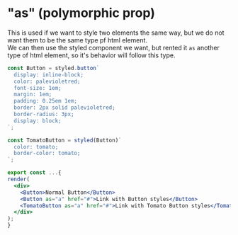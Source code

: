 # "as" (polymorphic prop)

This is used if we want to style two elements the same way, but we do not want them to be the same type pf html element.\
We can then use the styled component we want, but rented it `as` another type of html element, so it's behavior will follow this type.

```jsx
const Button = styled.button`
  display: inline-block;
  color: palevioletred;
  font-size: 1em;
  margin: 1em;
  padding: 0.25em 1em;
  border: 2px solid palevioletred;
  border-radius: 3px;
  display: block;
`;

const TomatoButton = styled(Button)`
  color: tomato;
  border-color: tomato;
`;

export const ...{ 
render(
  <div>
    <Button>Normal Button</Button>
    <Button as="a" href="#">Link with Button styles</Button>
    <TomatoButton as="a" href="#">Link with Tomato Button styles</TomatoButton>
  </div>
);
}
```